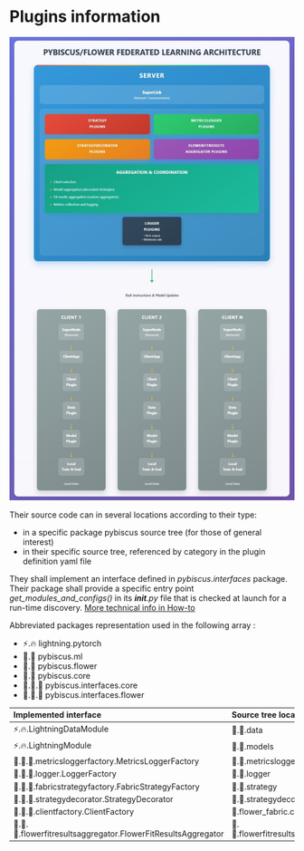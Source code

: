 # Plugins information

![Overall Pybiscus plugin architecture](images/pybiscus_architecture.jpeg)

Their source code can in several locations according to their type: 
- in a specific package pybiscus source tree (for those of general interest)
- in their specific source tree, referenced by category in the plugin definition yaml file

They shall implement an interface defined in *pybiscus.interfaces* package.
Their package shall provide a specific entry point *get_modules_and_configs()* in its *__init__.py* file that is checked at launch for a run-time discovery. [More technical info in How-to](how-to.md)

Abbreviated packages representation used in the following array :
- ⚡.🔥 lightning.pytorch
- 🌺.🤖 pybiscus\.ml
- 🌺.🌼 pybiscus.flower
- 🌺.🔘 pybiscus.core
- 🌺.🔌.🔘 pybiscus.interfaces.core
- 🌺.🔌.🌼 pybiscus.interfaces.flower

|Implemented interface|Source tree location|Plugin type definition|
|:--------------------|:-------------------|:--------------------:|
|⚡.🔥.LightningDataModule|🌺.🤖.data|data|
|⚡.🔥.LightningModule|🌺.🤖.models|model|
|🌺.🔌.🔘.metricsloggerfactory.MetricsLoggerFactory|🌺.🔘.metricslogger|metricslogger|
|🌺.🔌.🔘.logger.LoggerFactory|🌺.🔘.logger|logger|
|🌺.🔌.🌼.fabricstrategyfactory.FabricStrategyFactory|🌺.🌼.strategy|strategy|
|🌺.🔌.🌼.strategydecorator.StrategyDecorator|🌺.🌼.strategydecorator|strategydecorator|
|🌺.🔌.🌼.clientfactory.ClientFactory|🌺.flower_fabric.client|client|
|🌺.🔌.🌼.flowerfitresultsaggregator.FlowerFitResultsAggregator|🌺.🌼.flowerfitresultsaggregator|flowerfitresultsaggregator|

